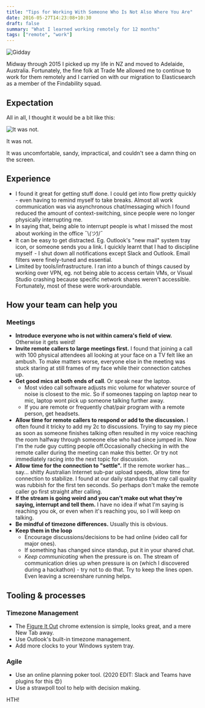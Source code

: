 ```yaml
---
title: "Tips for Working With Someone Who Is Not Also Where You Are"
date: 2016-05-27T14:23:08+10:30
draft: false
summary: "What I learned working remotely for 12 months"
tags: ["remote", "work"]
---
```


![Gidday](/roo.jpg)

Midway through 2015 I picked up my life in NZ and moved to Adelaide, Australia. Fortunately, the fine folk at Trade Me allowed me to continue to work for them remotely and I carried on with our migration to Elasticsearch as a member of the Findability squad.

## Expectation
All in all, I thought it would be a bit like this:


![It was not.](/tech-beach.jpg)

It was not.

It was uncomfortable, sandy, impractical, and couldn't see a damn thing on the screen.

## Experience

* I found it great for getting stuff done. I could get into flow pretty quickly - even having to remind myself to take breaks. Almost all work communication was via asynchronous chat/messaging which I found reduced the amount of context-switching, since people were no longer physically interrupting me.
* In saying that, being able to interrupt people is what I missed the most about working in the office ¯\\_(ツ)_/¯
* It can be easy to get distracted. Eg. Outlook's \"new mail\" system tray icon, or someone sends you a link. I quickly learnt that I had to discipline myself  - I shut down all notifications except Slack and Outlook. Email filters were finely-tuned and essential.
* Limited by tools/infrastructure. I ran into a bunch of things caused by working over VPN, eg. not being able to access certain VMs, or Visual Studio crashing because specific network shares weren't accessible. Fortunately, most of these were work-aroundable.

## How your team can help you
### Meetings
* **Introduce everyone who is not within camera's field of view.** Otherwise it gets weird!
* **Invite remote callers to large meetings first.** I found that joining a call with 100 physical attendees all looking at your face on a TV felt like an ambush. To make matters worse, everyone else in the meeting was stuck staring at still frames of my face while their connection catches up.
* **Get good mics at both ends of call**. Or speak near the laptop.      
  * Most video call software adjusts mic volume for whatever source of noise is closest to the mic. So if someones tapping on laptop near to mic, laptop wont pick up someone talking further away.
  * If you are remote or frequently chat/pair program with a remote person, get headsets.
* **Allow time for remote callers to respond or add to the discussion.** I often found it tricky to add my 2c to discussions. Trying to say my piece as soon as someone finishes talking often resulted in my voice reaching the room halfway through someone else who had since jumped in. Now I'm the rude guy cutting people off.Occasionally checking in with the remote caller during the meeting can make this better. Or try not immediately racing into the next topic for discussion.
* **Allow time for the connection to "settle".** If the remote worker has... say... shitty Australian Internet sub-par upload speeds, allow time for connection to stabilize. I found at our daily standups that my call quality was rubbish for the first ten seconds. So perhaps don't make the remote caller go first straight after calling.
* **If the stream is going weird and you can't make out what they're saying, interrupt and tell them.** I have no idea if what I'm saying is reaching you ok, or even when it's reaching you, so I will keep on talking.
* **Be mindful of timezone differences.** Usually this is obvious.
* **Keep them in the loop**
  * Encourage discussions/decisions to be had online (video call for major ones).
  * If something has changed since standup, put it in your shared chat. 
  * *Keep communicating* when the pressure is on. The stream of communication dries up when pressure is on (which I discovered during a hackathon) - try not to do that. Try to keep the lines open. Even leaving a screenshare running helps.

## Tooling & processes

### Timezone Management
* The [Figure It Out](https://chrome.google.com/webstore/detail/figure-it-out/lialghmkggocekkpjbnoacohodmckfke?hl=en) chrome extension is simple, looks great, and a mere New Tab away.
* Use Outlook's built-in timezone management.
* Add more clocks to your Windows system tray.

### Agile
* Use an online planning poker tool. (2020 EDIT: Slack and Teams have plugins for this :heart_eyes:)
* Use a strawpoll tool to help with decision making.

HTH!
